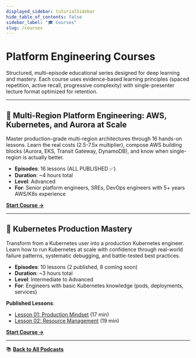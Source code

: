 ```yaml
---
displayed_sidebar: tutorialSidebar
hide_table_of_contents: false
sidebar_label: "🎓 Courses"
slug: /courses
---
```


# Platform Engineering Courses

<GitHubButtons />

Structured, multi-episode educational series designed for deep learning and mastery. Each course uses evidence-based learning principles (spaced repetition, active recall, progressive complexity) with single-presenter lecture format optimized for retention.

---

## 📖 Multi-Region Platform Engineering: AWS, Kubernetes, and Aurora at Scale

Master production-grade multi-region architectures through 16 hands-on lessons. Learn the real costs (2.5-7.5x multiplier), compose AWS building blocks (Aurora, EKS, Transit Gateway, DynamoDB), and know when single-region is actually better.

- **Episodes**: 16 lessons (ALL PUBLISHED ✅)
- **Duration**: ~4 hours total
- **Level**: Advanced
- **For**: Senior platform engineers, SREs, DevOps engineers with 5+ years AWS/K8s experience

**[Start Course →](/podcasts/courses/multi-region-mastery)**

---

## 📖 Kubernetes Production Mastery

Transform from a Kubernetes user into a production Kubernetes engineer. Learn how to run Kubernetes at scale with confidence through real-world failure patterns, systematic debugging, and battle-tested best practices.

- **Episodes**: 10 lessons (2 published, 8 coming soon)
- **Duration**: ~3 hours total
- **Level**: Intermediate to Advanced
- **For**: Engineers with basic Kubernetes knowledge (pods, deployments, services)

**Published Lessons**:
- [Lesson 01: Production Mindset](/podcasts/00009-kubernetes-production-mastery-lesson-01) (17 min)
- [Lesson 02: Resource Management](/podcasts/00010-kubernetes-production-mastery-lesson-02) (19 min)

**[Start Course →](/podcasts/courses/kubernetes-production-mastery)**

---

📚 **[Back to All Podcasts](/podcasts)**
